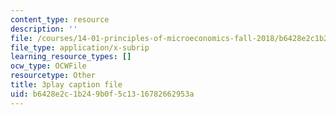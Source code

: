 ```yaml
---
content_type: resource
description: ''
file: /courses/14-01-principles-of-microeconomics-fall-2018/b6428e2c1b249b0f5c1316782662953a_0kA91PvS3sk.srt
file_type: application/x-subrip
learning_resource_types: []
ocw_type: OCWFile
resourcetype: Other
title: 3play caption file
uid: b6428e2c-1b24-9b0f-5c13-16782662953a
---
```


